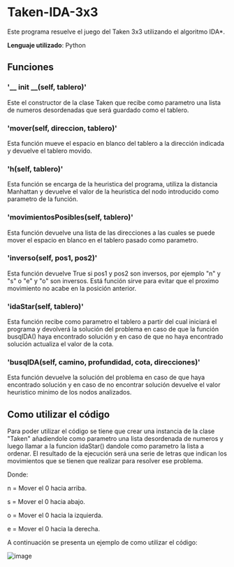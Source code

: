 # Taken-IDA-3x3
Este programa resuelve el juego del Taken 3x3 utilizando el algoritmo IDA*.

**Lenguaje utilizado**: Python

## Funciones

 ### **'__ init __(self, tablero)'**
 Este el constructor de la clase Taken que recibe como parametro una lista de numeros desordenadas que será guardado como el tablero.
 
  ### **'mover(self, direccion, tablero)'**
  Esta función mueve el espacio en blanco del tablero a la dirección indicada y devuelve el tablero movido.
 
 ### **'h(self, tablero)'**
 Esta función se encarga de la heuristica del programa, utiliza la distancia Manhattan y devuelve el valor de la heuristica del nodo introducido como parametro de la función.
 
 ### **'movimientosPosibles(self, tablero)'**
 Esta función devuelve una lista de las direcciones a las cuales se puede mover el espacio en blanco en el tablero pasado como parametro.
 
  ### **'inverso(self, pos1, pos2)'**
  Esta función devuelve True si pos1 y pos2 son inversos, por ejemplo "n" y "s" o "e" y "o" son inversos. Está función sirve para evitar que el proximo movimiento no acabe en la posición anterior.
 
 ### **'idaStar(self, tablero)'**
  Esta función recibe como parametro el tablero a partir del cual iniciará el programa y devolverá la solución del problema en caso de que la función busqIDA() haya encontrado solución y en caso de que no haya encontrado solución actualiza el valor de la cota.
 
 ### **'busqIDA(self, camino, profundidad, cota, direcciones)'**
Esta función devuelve la solución del problema en caso de que haya encontrado solución y en caso de no encontrar solución devuelve el valor heuristico minimo de los nodos analizados. 
 
 ## Como utilizar el código
 Para poder utilizar el código se tiene que crear una instancia de la clase "Taken" añadiendole como parametro una lista desordenada de numeros y luego llamar a la funcion idaStar() dandole como parametro la lista a ordenar. El resultado de la ejecución será una serie de letras que indican los movimientos que se tienen que realizar para resolver ese problema.
 
 Donde:
 
 n = Mover el 0 hacia arriba.
 
 s = Mover el 0 hacia abajo.
 
 o = Mover el 0 hacia la izquierda.
 
 e = Mover el 0 hacia la derecha.
 
A continuación se presenta un ejemplo de como utilizar el código:

![image](https://user-images.githubusercontent.com/125157604/229379180-97961285-1902-460a-821f-4366b6cd3b87.png)

